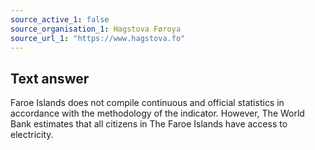 ```yaml
---
source_active_1: false
source_organisation_1: Hagstova Føroya
source_url_1: "https://www.hagstova.fo"
---
```

## Text answer  
Faroe Islands does not compile continuous and official statistics in accordance with the methodology of the indicator. However, The World Bank estimates that all citizens in The Faroe Islands have access to electricity.
